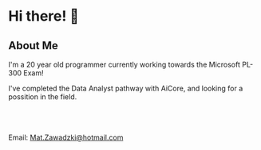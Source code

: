 # Hi there! 👋 
## About Me
I'm a 20 year old programmer currently working towards the Microsoft PL-300 Exam!
<br>


I've completed the Data Analyst pathway with AiCore, and looking for a possition in the field.
<br><br><br><br>



Email: Mat.Zawadzki@hotmail.com
<!--
**Mat-Zawadzki/Mat-Zawadzki** is a ✨ _special_ ✨ repository because its `README.md` (this file) appears on your GitHub profile.

Here are some ideas to get you started:

- 🔭 I’m currently working on ...
- 🌱 I’m currently learning ...
- 👯 I’m looking to collaborate on ...
- 🤔 I’m looking for help with ...
- 💬 Ask me about ...
- 📫 How to reach me: ...
- 😄 Pronouns: ...
- ⚡ Fun fact: ...
-->
